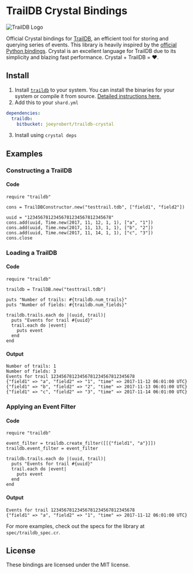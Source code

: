 # TrailDB Crystal Bindings

![TrailDB Logo](http://traildb.io/images/traildb_logo_512.png)

Official Crystal bindings for [TrailDB](http://traildb.io/), an efficient tool for storing and querying series of events. 
This library is heavily inspired by the [official Python bindings](https://github.com/traildb/traildb-python).
Crystal is an excellent language for TrailDB due to its simplicity and blazing fast performance. Crystal + TrailDB = ❤️.

## Install

1. Install [`traildb`](https://github.com/traildb/traildb) to your system. You can install the binaries for your system or compile it from source. [Detailed instructions here.](https://github.com/traildb/traildb#installing-binaries)
2. Add this to your `shard.yml`
```yaml
dependencies:
  traildb:
    bitbucket: joeyrobert/traildb-crystal
```
3. Install using `crystal deps`

## Examples

### Constructing a TrailDB

#### Code
```crystal
require "traildb"

cons = TrailDBConstructor.new("testtrail.tdb", ["field1", "field2"])

uuid = "12345678123456781234567812345678"
cons.add(uuid, Time.new(2017, 11, 12, 1, 1), ["a", "1"])
cons.add(uuid, Time.new(2017, 11, 13, 1, 1), ["b", "2"])
cons.add(uuid, Time.new(2017, 11, 14, 1, 1), ["c", "3"])
cons.close
```

### Loading a TrailDB

#### Code

```crystal
require "traildb"

traildb = TrailDB.new("testtrail.tdb")

puts "Number of trails: #{traildb.num_trails}"
puts "Number of fields: #{traildb.num_fields}"

traildb.trails.each do |(uuid, trail)|
  puts "Events for trail #{uuid}"
  trail.each do |event|
    puts event
  end
end
```

#### Output
```
Number of trails: 1
Number of fields: 3
Events for trail 12345678123456781234567812345678
{"field1" => "a", "field2" => "1", "time" => 2017-11-12 06:01:00 UTC}
{"field1" => "b", "field2" => "2", "time" => 2017-11-13 06:01:00 UTC}
{"field1" => "c", "field2" => "3", "time" => 2017-11-14 06:01:00 UTC}
```

### Applying an Event Filter

#### Code

```crystal
require "traildb"

event_filter = traildb.create_filter([[{"field1", "a"}]])
traildb.event_filter = event_filter

traildb.trails.each do |(uuid, trail)|
  puts "Events for trail #{uuid}"
  trail.each do |event|
    puts event
  end
end
```

#### Output
```
Events for trail 12345678123456781234567812345678
{"field1" => "a", "field2" => "1", "time" => 2017-11-12 06:01:00 UTC}
```

For more examples, check out the specs for the library at `spec/traildb_spec.cr`.

## License

These bindings are licensed under the MIT license.
